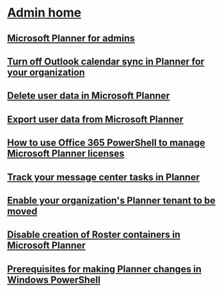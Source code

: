 # [Admin home](index.yml)
## [Microsoft Planner for admins](planner-for-admins.md)
## [Turn off Outlook calendar sync in Planner for your organization](turn-off-outlook-calendar-sync.md)
## [Delete user data in Microsoft Planner](delete-user-data.md)
## [Export user data from Microsoft Planner](export-user-data.md)
## [How to use Office 365 PowerShell to manage Microsoft Planner licenses](https://docs.microsoft.com/office365/troubleshoot/administration/how-to-use-office-365-powershell-to-manage-microsoft-planner-licenses)
## [Track your message center tasks in Planner](track-message-center-tasks-planner.md)
## [Enable your organization's Planner tenant to be moved](enable-organization-planner-tenant-move.md)
## [Disable creation of Roster containers in Microsoft Planner](disable-roster-containers.md)
## [Prerequisites for making Planner changes in Windows PowerShell](prerequisites-for-powershell.md)